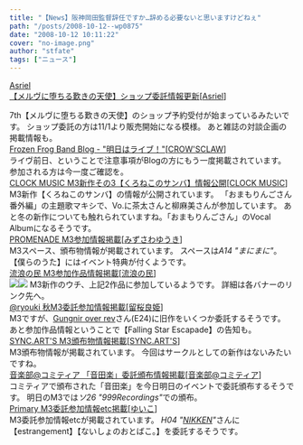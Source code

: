 ```yaml
---
title: "【News】阪神岡田監督辞任ですか…辞める必要ないと思いますけどねぇ"
path: "/posts/2008-10-12--wp0875"
date: "2008-10-12 10:11:22"
cover: "no-image.png"
author: "stfate"
tags: ["ニュース"]
---
```


<style type="text/css">
<!--
p {white-space: pre-wrap};
-->
</style>

<a class="topics" href="http://www.asriel.jp/m/" target="_blank">Asriel 【メルヴに堕ちる歎きの天使】ショップ委託情報更新</a><span class="junre">[<a href="http://www.asriel.jp/m/" target="_blank">Asriel</a>]</span>
<div class="news">7th【メルヴに堕ちる歎きの天使】のショップ予約受付が始まっているみたいです。
ショップ委託の方は11/1より販売開始になる模様。
あと雑誌の対談企画の掲載情報も。</div>
<a class="topics" href="http://live.crowsclaw.info/" target="_blank">Frozen Frog Band Blog - "明日はライブ！"</a><span class="junre">[<a href="http://www.crowsclaw.info/" target="_blank">CROW'SCLAW</a>]</span>
<div class="news">ライヴ前日、ということで注意事項がBlogの方にもう一度掲載されています。
参加される方は今一度ご確認を。</div>
<a class="topics" href="http://www.clock-music.com/" target="_blank">CLOCK MUSIC M3新作その3【くろねこのサンバ】情報公開</a><span class="junre">[<a href="http://www.clock-music.com/" target="_blank">CLOCK MUSIC</a>]</span>
<div class="news">M3新作【くろねこのサンバ】の情報が公開されています。
「おまもりんごさん番外編」の主題歌マキシで、Vo.に茶太さんと柳麻美さんが参加しています。
あと冬の新作についても触れられていますね。「おまもりんごさん」のVocal Albumになるそうです。</div>
<a class="topics" href="http://park17.wakwak.com/~one/promenade/info.html" target="_blank">PROMENADE M3参加情報掲載</a><span class="junre">[<a href="http://park17.wakwak.com/~one/promenade/" target="_blank">みずさわゆうき</a>]</span>
<div class="news">M3スペース、頒布物情報が掲載されています。
スペースは<em>A14 "まにまに"</em>。
【僕らのうた】にはイベント特典が付くようです。</div>
<a class="topics" href="http://www5.ocn.ne.jp/~rulotami/" target="_blank">流浪の民 M3参加作品情報掲載</a><span class="junre">[<a href="http://www5.ocn.ne.jp/~rulotami/" target="_blank">流浪の民</a>]</span>
<div class="news"><a href="http://suikahime.com/mfc/mffc01/index.html" target="_blank"><img src="http://suikahime.com/mfc/mffc01/banner-2.png"></a><a href="http://kaguramiko.sakura.ne.jp/moon/" target="_blank"><img src="http://stfate.net/img/bana01.gif" class="image" /></a>
M3新作のウチ、上記2作品に参加しているようです。
詳細は各バナーのリンク先へ。</div>
<a class="topics" href="http://ryouki.net/" target="_blank">@ryouki 秋M3委託参加情報掲載</a><span class="junre">[<a href="http://ryouki.net/" target="_blank">留桜良姫</a>]</span>
<div class="news">M3ですが、<a href="http://www.gungni.com/" target="_blank">Gungnir over rev</a>さん(E24)に旧作をいくつか委託するそうです。
あと参加作品情報ということで【Falling Star Escapade】の告知も。</div>
<a class="topics" href="http://syncarts.jp/" target="_blank">SYNC.ART'S M3頒布物情報掲載</a><span class="junre">[<a href="http://syncarts.jp/" target="_blank">SYNC.ART'S</a>]</span>
<div class="news">M3頒布物情報が掲載されています。
今回はサークルとしての新作はないみたいですね。</div>
<a class="topics" href="http://www2.atword.jp/comitiamusic/" target="_blank">音楽部@コミティア 「音田楽」委託頒布情報掲載</a><span class="junre">[<a href="http://www2.atword.jp/comitiamusic/" target="_blank">音楽部@コミティア</a>]</span>
<div class="news">コミティアで頒布された「音田楽」を今日明日のイベントで委託頒布するそうです。
明日のM3では<em>ソ26 "999Recordings"</em>での頒布。</div>
<a class="topics" href="http://www.edit.ne.jp/~shira/" target="_blank">Primary M3委託参加情報etc掲載</a><span class="junre">[<a href="http://www.edit.ne.jp/~shira/" target="_blank">ゆいこ</a>]</span>
<div class="news">M3委託参加情報etcが掲載されています。
<em>H04 "<a href="http://miruchu.chu.jp/" target="_blank">NIKKEN</a>"</em>さんに【estrangement】【ないしょのおとばこ。】を委託するそうです。</div>
